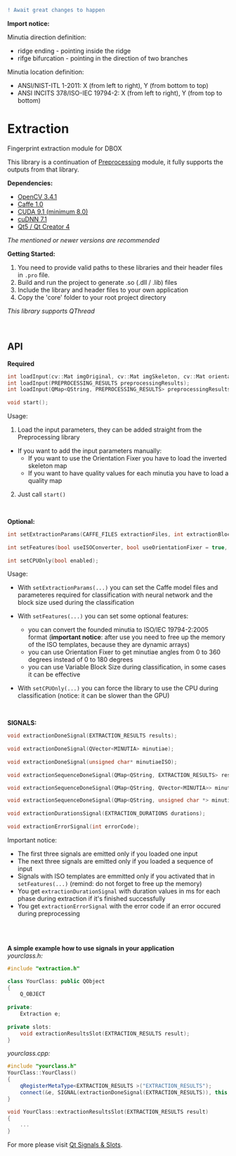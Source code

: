 ```diff
! Await great changes to happen
```

**Import notice:**

Minutia direction definition: 
  * ridge ending - pointing inside the ridge
  * rifge bifurcation - pointing in the direction of two branches

Minutia location definition: 
  * ANSI/NIST-ITL 1-2011: X (from left to right), Y (from bottom to top)
  * ANSI INCITS 378/ISO-IEC 19794-2: X (from left to right), Y (from top to bottom)


# Extraction
Fingerprint extraction module for DBOX  
  
This library is a continuation of [Preprocessing](https://github.com/stupel/Preprocessing) module, it fully supports the outputs from that library.
  
**Dependencies:**
- [OpenCV 3.4.1](https://github.com/opencv/opencv)  
- [Caffe 1.0](https://github.com/BVLC/caffe)  
- [CUDA 9.1 (minimum 8.0)](https://developer.nvidia.com/cuda-downloads) 
- [cuDNN 7.1](https://developer.nvidia.com/rdp/cudnn-download)
- [Qt5 / Qt Creator 4](https://www.qt.io/download)  
  
*The mentioned or newer versions are recommended*   
  
**Getting Started:**
1. You need to provide valid paths to these libraries and their header files in ```.pro``` file.
2. Build and run the project to generate .so (.dll / .lib) files  
3. Include the library and header files to your own application  
4. Copy the 'core' folder to your root project directory  
  
*This library supports QThread*
  
  <br />
  
## API  
**Required**
```cpp  
int loadInput(cv::Mat imgOriginal, cv::Mat imgSkeleton, cv::Mat orientationMap, int fpQuality = 100, cv::Mat qualityMap = cv::Mat(0,0,CV_8UC1), cv::Mat imgSkeletonInverted = cv::Mat(0,0,CV_8UC1));
int loadInput(PREPROCESSING_RESULTS preprocessingResults);  
int loadInput(QMap<QString, PREPROCESSING_RESULTS> preprocessingResults);  
  
void start();  
```  
Usage:
1. Load the input parameters, they can be added straight from the Preprocessing library  
- If you want to add the input parameters manually:
  - If you want to use the Orientation Fixer you have to load the inverted skeleton map  
  - If you want to have quality values for each minutia you have to load a quality map  
2. Just call ```start()```  
  
<br />   
  
**Optional:**  
```cpp  
int setExtractionParams(CAFFE_FILES extractionFiles, int extractionBlockSize);  
  
int setFeatures(bool useISOConverter, bool useOrientationFixer = true, bool useVariableBlockSize = false);  
  
int setCPUOnly(bool enabled);  
``` 
Usage:  
- With ```setExtractionParams(...)``` you can set the Caffe model files and parameteres required for classification with neural network and the block size used during the classification  
- With ```setFeatures(...)``` you can set some optional features:
  - you can convert the founded minutia to ISO/IEC 19794-2:2005 format (**important notice**: after use you need to free up the memory of the ISO templates, because they are dynamic arrays)
  - you can use Orientation Fixer to get minutiae angles from 0 to 360 degrees instead of 0 to 180 degrees 
  - you can use Variable Block Size during classification, in some cases it can be effective
- With ```setCPUOnly(...)``` you can force the library to use the CPU during classification (notice: it can be slower than the GPU)  

  <br />
  
**SIGNALS:**  
```cpp  
void extractionDoneSignal(EXTRACTION_RESULTS results);  
  
void extractionDoneSignal(QVector<MINUTIA> minutiae);  
  
void extractionDoneSignal(unsigned char* minutiaeISO);  
  
void extractionSequenceDoneSignal(QMap<QString, EXTRACTION_RESULTS> results);

void extractionSequenceDoneSignal(QMap<QString, QVector<MINUTIA>> minutiaeMap);  

void extractionSequenceDoneSignal(QMap<QString, unsigned char *> minutiaeISO);  
  
void extractionDurationsSignal(EXTRACTION_DURATIONS durations);  
  
void extractionErrorSignal(int errorCode);  
```  
Important notice:  
- The first three signals are emitted only if you loaded one input
- The next three signals are emitted only if you loaded a sequence of input
- Signals with ISO templates are emmitted only if you activated that in ```setFeatures(...)``` (remind: do not forget to free up the memory)  
- You get ```extractionDurationSignal``` with duration values in ms for each phase during extraction if it's finished successfully  
- You get ```extractionErrorSignal``` with the error code if an error occured during preprocessing

  
<br />  
<br />  
  
**A simple example how to use signals in your application**  
*yourclass.h:*
```cpp  
#include "extraction.h"

class YourClass: public QObject
{
    Q_OBJECT  
  
private:  
    Extraction e;  
    
private slots:
    void extractionResultsSlot(EXTRACTION_RESULTS result);
}
```

*yourclass.cpp:*
```cpp 
#include "yourclass.h"
YourClass::YourClass()
{
    qRegisterMetaType<EXTRACTION_RESULTS >("EXTRACTION_RESULTS");
    connect(&e, SIGNAL(extractionDoneSignal(EXTRACTION_RESULTS)), this, SLOT(extractionResultsSlot(EXTRACTION_RESULTS)));
}

void YourClass::extractionResultsSlot(EXTRACTION_RESULTS result)
{
    ...
}
```
For more please visit [Qt Signals & Slots](http://doc.qt.io/archives/qt-4.8/signalsandslots.html).

